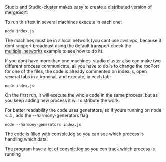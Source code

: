 Studio and Studio-cluster makes easy to create a distributed version of mergeSort:

To run this test in several machines execute in each one:

	node index.js

The machines must be in a local network (you cant use aws vpc, because it dont support broadcast using the default transport check the [multiple_networks](https://github.com/ericholiveira/studio-cluster/tree/master/examples/multiple_networks) example to see how to do it).

If you dont have more than one machines, studio cluster also can make two different process communicate, all you have to do is to change 
the rpcPort for one of the files, the code is already commented on index.js, open several tabs in a terminal, and execute, in each tab:

	node index.js

On the first run, it will execute the whole code in the same process, but as you keep adding new process it will distribute the work.

For better readability the code uses generators, so if youre running on node < 4 , add the --harmony-generators flag

	node --harmony-generators index.js

The code is filled with console.log so you can see which process is handling which data.

The program have a lot of console.log so you can track which process is running